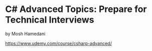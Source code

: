 # C# Advanced Topics: Prepare for Technical Interviews
by Mosh Hamedani

https://www.udemy.com/course/csharp-advanced/

